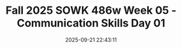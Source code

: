 ---
layout: single_presentation
name: fall-2025-sowk-486w-week-05-communication-skills-day-01.md
title: "Fall 2025 SOWK 486w Week 05 - Communication Skills Day 01"
date:  2025-09-21 22:43:11
presentation_id: AnRMvh
permalink: /AnRMvh/
redirect_from:
  - /presentations/AnRMvh/fall-2025-sowk-486w-week-05-communication-skills-day-01
slides: 
  - slide_name: deck-AnRMvh-large-0.jpeg
    slide_alt: "Two silhouette profiles face each other on a brown background. Prominent text reads, 'Communication Skills: Conveying Empathy & Authenticity, Verbal Following, Exploring & Focusing Skills.' Additional text notes course details and instructor at Heritage University."
  - slide_name: deck-AnRMvh-large-1.jpeg
    slide_alt: "Slide with text discussing agenda and learning objectives for 'Plan for Week Five.' Agenda items: Facilitative Conditions, Empathy, Authenticity, Praise. Objectives: Understand facilitative conditions, practice empathetic communication, apply authenticity principles."
  - slide_name: deck-AnRMvh-large-2.jpeg
    slide_alt: "The image shows a pie chart labeled 'Therapeutic Outcomes' with segments: client/extratherapeutic factors (40%), relationship factors (30%), placebo, hope, expectancy factors (15%), and model/technique factors (15%). Text highlights the importance of social workers' skills."
  - slide_name: deck-AnRMvh-large-3.jpeg
    slide_alt: "Silhouette of a person stands next to a list of role clarification tasks. A globe illustration labeled 'Extinction Explosion' is present. Context: educational slide on client expectations and interactions."
  - slide_name: deck-AnRMvh-large-4.jpeg
    slide_alt: "Clipboard illustration showing 'Informed Consent' with lines and a red X. A green box states 'Talk about confidentiality and its limits.' Text includes 'Communicating Informed Consent, Confidentiality, and Agency Policies' plus course details."
  - slide_name: deck-AnRMvh-large-5.jpeg
    slide_alt: "The image features a diagram with labeled rectangles representing facets of 'Facilitative Conditions' including empathy, respect, warmth, authenticity, and congruence. It's part of a presentation on 'Basic Helping Attitudes.' Text references: 'Rogers, 1979' and 'Hepworth et al., 2023.' Additional details: 'Fall 2025 SOWK 486w,' 'Communication Skills,' 'Jacob Campbell, Ph.D., LICSW at Heritage University.'"
  - slide_name: deck-AnRMvh-large-6.jpeg
    slide_alt: "A bear holding a flashlight looks at a small fox under a hanging bulb. Text includes: “Hey! It’s dark. I’m stuck. I’m overwhelmed.” Left shows a ladder with “Know what it’s like down here.”Title: 'Empathic Communication'Quote: 'Brené Brown - 'The Power of Vulnerability.''Fall 2025 SOWK 486w - Communication Skills - Jacob Campbell, Ph.D., LICSW at Heritage University."
  - slide_name: deck-AnRMvh-large-7.jpeg
    slide_alt: "Slide titled 'Empathetic Communication' lists four parts: perspective taking, avoiding judgment, recognizing emotions, communicating emotions. Features a red text box on a white background with blue accents. Attribution to Wiseman, 2007."
  - slide_name: deck-AnRMvh-large-8.jpeg
    slide_alt: "A statue of a thinker poses contemplatively atop a building corner. The image is part of a presentation slide titled 'DEVELOPING PERCEPTIVENESS TO FEELINGS' with subtitles about self-awareness and empathetic action."
  - slide_name: deck-AnRMvh-large-9.jpeg
    slide_alt: "A presentation slide illustrates three levels of empathetic responding: 1. **Additive Empathy:** Reflects full range of feelings, verbal and nonverbal.  2. **Reciprocal Empathy:** Extends perspective, speculating about emotions.  3. **Surface Empathy:** Direct reflection of expressed feelings using similar vocabulary.Source: Hepworth et al., 2023. Course: Fall 2025 SOCWK 486w, Heritage University."
  - slide_name: deck-AnRMvh-large-10.jpeg
    slide_alt: "The slide features instructional text on constructing reciprocal responses, with guided sentence templates for emotional responses. Accompanying advice includes affective word references and empathetic responding tips, designed for a communication skills class."
  - slide_name: deck-AnRMvh-large-11.jpeg
    slide_alt: "A presentation slide features a title, “OBSERVATION YOUR CONVERSATIONS THIS WEEK,” alongside a binoculars icon. Text provides instructions for observing and responding to empathic messages in various interactions.---A. As you interact with others and observe others’ interactions during the week, notice how frequently infrequently people send empathic messages. Also, observe the types of messages that are sent and how these messages influence the course of conversations.B. As you interact with your spouse, parents, children, friends, and fellow students, practice listening carefully and responding with empathic messages when appropriate. Be alert to how empathic messages influence interactions and to the feeling tones that these responses create.Fall 2025 SOWK 486w                     Communication Skills                       Jacob Campbell, Ph.D., LICSW at Heritage University"
  - slide_name: deck-AnRMvh-large-12.jpeg
    slide_alt: "Slide with a black rectangle featuring the word 'AUTHENTICITY' in large text. Below, it reads: 'The sharing of self by relating in a natural, sincere, spontaneous, open, and genuine manner.' A teal circle with a checkmark is on the right. Text footer: 'Fall 2025 SOWK 486w Communication Skills, Jacob Campbell, Ph.D., LICSW at Heritage University (Hepworth et al., 2023).'"
  - slide_name: deck-AnRMvh-large-13.jpeg
    slide_alt: "Silhouette of a person with two speech bubbles in a presentation slide. Left bubble discusses 'Self-Involving Statements,' right bubble discusses 'Personal Self-Disclosure Messages.' Title: 'Types of Self-Disclosure.' Footer credits Jacob Campbell, Ph.D., Heritage University."
  - slide_name: deck-AnRMvh-large-14.jpeg
    slide_alt: "Silhouette figure shares 'Personal Self-Disclosure Messages' through a speech bubble; includes considerations: purposeful client focus, sufficient detail for connection, and sparing use. Titled 'Types of Self-Disclosure,' promoting trust and openness."
  - slide_name: deck-AnRMvh-large-15.jpeg
    slide_alt: "Slide titled 'A Paradigm for Self-Involving Statements' outlines assertive communication techniques: personalize with 'I,' share emotions, describe behaviors neutrally, and identify impacts. Authored by Hepworth et al. 2023."
  - slide_name: deck-AnRMvh-large-16.jpeg
    slide_alt: "Figures stand in two groups under headings: 'intelligence' and 'effort.' Text reads, 'You must be smart at this' and 'You must have worked hard.' Title: 'A Study on Praise and Mindsets, Carol Dweck.'"
  - slide_name: deck-AnRMvh-large-17.jpeg
    slide_alt: "A child holds a cob of corn smiling, on a green background. Text reads: 'OPPORTUNITY FOR PRAISE POPCORN POSITIVES.' Additional text includes 'Fall 2025 SOWK 486w,' 'Communication Skills,' and 'Jacob Campbell, Ph.D., LICSW at Heritage University.'"
  - slide_name: deck-AnRMvh-large-18.jpeg
    slide_alt: "The slide features two columns. Left: Text discussing cues for authentic responding and clients requesting self-disclosure, with points about personal information and feelings. Right: A list of actions for social workers to share perceptions and reactions, including sharing opinions, personal experiences, and feedback."
presentation_description_md: >
  The%20focus%20of%20week%20five%20for%20SOWK%20486%20is%20on%20communication%20skills.%20There%20are%20many%20that%20Hepworth%20et%20al.%20(2023)%20term%20as%20verbal%20following%20skills.%20Rogers%20(1957),%20who%20developed%20the%20concept%20of%20person-centered%20counseling,%20described%20what%20he%20called%20the%20facilitative%20condition.%20This%20includes%20empathy,%20unconditional%20positive%20regard,%20and%20congruence.%20He%20proposed%20that%20when%20clinicians%20can%20maintain%20these%20aspects,%20they%20can%20support%20and%20help%20promote%20positive%20changes%20in%20their%20clients.%20The%20plan%20for%20today%20is%20to%20talk%20about%20the%20core%20skills%20that%20help%20clinicians%20help%20their%20clients.%20The%20plan%20is%20as%20follows:%0A%0A-%20The%20Facilitative%20Conditions%0A-%20Empathy%0A-%20Authenticity%0A-%20Praise%0A%0ALearning%20Objectives%20This%20Week%20Include:%0A%0A-%20Demonstrate%20an%20understanding%20of%20the%20facilitative%20conditions%20(empathy,%20respect,%20authenticity)%20and%20their%20application%20in%20helping%20relationships.%0A-%20Practice%20recognizing%20and%20responding%20to%20client%20emotions%20using%20levels%20of%20empathic%20communication%20and%20reciprocal%20empathy%20strategies.%0A-%20Apply%20principles%20of%20authenticity%20to%20build%20trust%20and%20connection.
downloadable_slides: deck-AnRMvh.pdf
slides_count: 19
header:
  teaser: deck-AnRMvh-thumb-0.jpeg
presentation_video: 
location: "Heritage University"
tags:
  - Heritage University
  - BASW Program
  - SOWK 486w
---